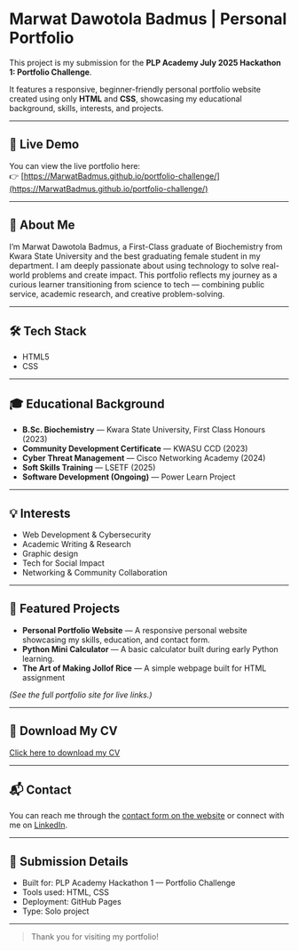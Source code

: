 # Marwat Dawotola Badmus | Personal Portfolio

This project is my submission for the **PLP Academy July 2025 Hackathon 1: Portfolio Challenge**.

It features a responsive, beginner-friendly personal portfolio website created using only **HTML** and **CSS**, showcasing my educational background, skills, interests, and projects.

---

## 🔗 Live Demo

You can view the live portfolio here:  
👉 [https://MarwatBadmus.github.io/portfolio-challenge/](https://MarwatBadmus.github.io/portfolio-challenge/)  

---

## 📌 About Me

I’m Marwat Dawotola Badmus, a First-Class graduate of Biochemistry from Kwara State University and the best graduating female student in my department. I am deeply passionate about using technology to solve real-world problems and create impact. This portfolio reflects my journey as a curious learner transitioning from science to tech — combining public service, academic research, and creative problem-solving.

---

## 🛠️ Tech Stack

- HTML5  
- CSS

---

## 🎓 Educational Background

- **B.Sc. Biochemistry** — Kwara State University, First Class Honours (2023)
- **Community Development Certificate** — KWASU CCD (2023) 
- **Cyber Threat Management** — Cisco Networking Academy (2024)   
- **Soft Skills Training** — LSETF (2025)
- **Software Development (Ongoing)** — Power Learn Project 

---

## 💡 Interests

- Web Development & Cybersecurity  
- Academic Writing & Research  
- Graphic design  
- Tech for Social Impact  
- Networking & Community Collaboration

---

## 💼 Featured Projects

- **Personal Portfolio Website** — A responsive personal website showcasing my skills, education, and contact form.  
- **Python Mini Calculator** — A basic calculator built during early Python learning.  
- **The Art of Making Jollof Rice** — A simple webpage built for HTML assignment

*(See the full portfolio site for live links.)*

---

## 📄 Download My CV

[Click here to download my CV](https://MarwatBadmus.github.io/portfolio-challenge/assets/resume.pdf)  

---

## 📬 Contact

You can reach me through the [contact form on the website](https://MarwatBadmus.github.io/portfolio-challenge/#contact) or connect with me on [LinkedIn](https://www.linkedin.com/in/marwat-d-badmus-b13787376).

---

## 🚀 Submission Details

- Built for: PLP Academy Hackathon 1 — Portfolio Challenge  
- Tools used: HTML, CSS  
- Deployment: GitHub Pages  
- Type: Solo project  

---

> Thank you for visiting my portfolio!
